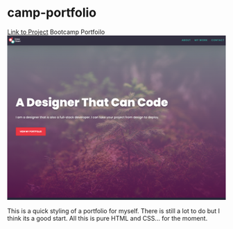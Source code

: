 # camp-portfolio

[Link to Project](https://drewole.github.io/camp-portfolio/)
Bootcamp Portfoilo
![portfolio demo](./src/screenshot.png)

This is a quick styling of a portfolio for myself. There is still a lot to do but I think its a good start. All this is pure HTML and CSS... for the moment.
